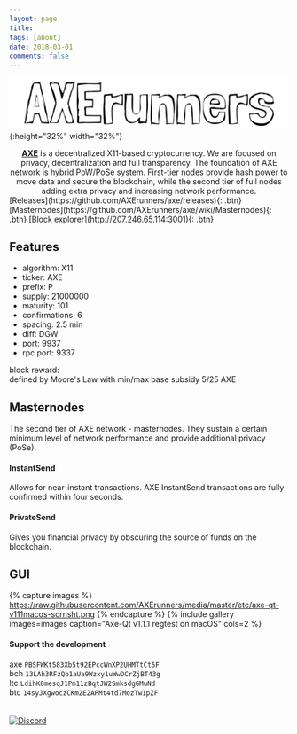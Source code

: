 ```yaml
---
layout: page
title:
tags: [about]
date: 2018-03-01
comments: false
---
```

![axerunnerslogo](https://raw.githubusercontent.com/AXErunners/media/master/axerunners-blk.png){:height="32%" width="32%"}
<center><a href="https://github.com/AXErunners/axe"><b>AXE</b></a> is a decentralized X11-based cryptocurrency. We are focused on privacy, decentralization and full transparency. The foundation of AXE network is hybrid PoW/PoSe system. First-tier nodes provide hash power to move data and secure the blockchain, while the second tier of full nodes adding extra privacy and increasing network performance.</center>
[Releases](https://github.com/AXErunners/axe/releases){: .btn}
[Masternodes](https://github.com/AXErunners/axe/wiki/Masternodes){: .btn}
[Block explorer](http://207.246.65.114:3001){: .btn}

## Features
* algorithm: X11
* ticker: AXE
* prefix: P
* supply: 21000000
* maturity: 101
* confirmations: 6
* spacing: 2.5 min
* diff: DGW
* port: 9937
* rpc port: 9337

block reward:<br />
defined by Moore's Law with min/max base subsidy 5/25 AXE

## Masternodes

The second tier of AXE network - masternodes. They sustain a certain minimum level of network performance and provide additional privacy (PoSe).

#### InstantSend
Allows for near-instant transactions. AXE InstantSend transactions are fully confirmed within four seconds.

#### PrivateSend
Gives you financial privacy by obscuring the source of funds on the blockchain.

## GUI

{% capture images %}
    https://raw.githubusercontent.com/AXErunners/media/master/etc/axe-qt-v111macos-scrnsht.png
{% endcapture %}
{% include gallery images=images caption="Axe-Qt v1.1.1 regtest on macOS" cols=2 %}

#### Support the development
axe `PBSFWKt583Xb5t92EPccWnXP2UHMTtCt5F`<br />
bch `13LAh3RFzQb1aUa9Wzxy1uWwDCrZjBT43g`<br />
ltc `LdihK8mesqJ1Pm11zBqtJW2SmksdgGMuNd`<br />
btc `14syJXgwoczCKm2E2APMt4td7MozTw1pZF`<br />
<br />
<br />
[![Discord](https://hook.io/geo1088/discord-badge/390063890438029322/JkasDjQ)](https://discord.gg/RKE5PD9)
